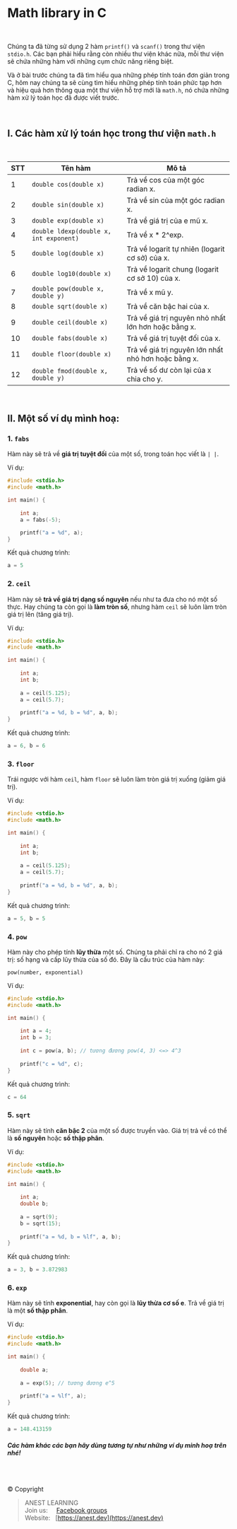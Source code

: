 # Math library in C

<br />

Chúng ta đã từng sử dụng 2 hàm `printf()` và `scanf()` trong thư viện `stdio.h`.  Các bạn phải hiểu rằng còn nhiều thư viện khác nữa, mỗi thư viện sẽ chứa những hàm với những cụm chức năng riêng biệt.

Và ở bài trước chúng ta đã tìm hiểu qua những phép tính toán đơn giản trong C, hôm nay chúng ta sẽ cùng tìm hiểu những phép tính toán phức tạp hơn và hiệu quả hơn thông qua một thư viện hỗ trợ mới là `math.h`, nó chứa những hàm xử lý toán học đã được viết trước.

<br />

## I. Các hàm xử lý toán học trong thư viện `math.h`

<br />

|STT     | Tên hàm | Mô tả |
| ------ | ------- | ----- |
| 1	 | `double cos(double x)`                 | Trả về cos của một góc radian x.                    |
| 2	 | `double sin(double x)`                 | Trả về sin của một góc radian x.                    |
| 3	 | `double exp(double x)`                 | Trả về giá trị của e mũ x.                          |
| 4	 | `double ldexp(double x, int exponent)` | Trả về x * 2^exp.                                   |
| 5	 | `double log(double x)`                 | Trả về logarit tự nhiên (logarit cơ sở) của x.      |
| 6	 | `double log10(double x)`               | Trả về logarit chung (logarit cơ sở 10) của x.      |
| 7	 | `double pow(double x, double y)`       | Trả về x mũ y.                                      |
| 8	 | `double sqrt(double x)`                | Trả về căn bậc hai của x.                           |
| 9	 | `double ceil(double x)`                | Trả về giá trị nguyên nhỏ nhất lớn hơn hoặc bằng x. |
| 10	 | `double fabs(double x)`                | Trả về giá trị tuyệt đối của x.                     |
| 11	 | `double floor(double x)`               | Trả về giá trị nguyên lớn nhất nhỏ hơn hoặc bằng x. |
| 12	 | `double fmod(double x, double y)`      | Trả về số dư còn lại của x chia cho y.              |

<br />

## II. Một số ví dụ mình hoạ:

### 1. `fabs`

Hàm này sẽ trả về **giá trị tuyệt đối** của một số, trong toán học viết là `| |`. 

Ví dụ:
```c
#include <stdio.h>
#include <math.h>

int main() {
	
    int a;
    a = fabs(-5);

    printf("a = %d", a);	
}
```

Kết quả chương trình:
```c
a = 5  
```

### 2. `ceil`

Hàm này sẽ **trả về giá trị dạng số nguyên** nếu như ta đưa cho nó một số thực. Hay chúng ta còn gọi là **làm tròn số**, nhưng hàm `ceil` sẽ luôn làm tròn giá trị lên (tăng giá trị).
 
Ví dụ:
```c
#include <stdio.h>
#include <math.h>

int main() {
	
    int a;
    int b;
    
    a = ceil(5.125);
    a = ceil(5.7);
    
    printf("a = %d, b = %d", a, b);	
}
```

Kết quả chương trình:
```c
a = 6, b = 6
```

### 3. `floor`

Trái ngược với hàm `ceil`, hàm `floor` sẽ luôn làm tròn giá trị xuống (giảm giá trị).

Ví dụ:
```c
#include <stdio.h>
#include <math.h>

int main() {
	
    int a;
    int b;
    
    a = ceil(5.125);
    a = ceil(5.7);
    
    printf("a = %d, b = %d", a, b);	
}
```

Kết quả chương trình:
```c
a = 5, b = 5
```

### 4. `pow`

Hàm này cho phép tính **lũy thừa** một số. Chúng ta phải chỉ ra cho nó 2 giá trị: số hạng và cấp lũy thừa của số đó. Đây là cấu trúc của hàm này: 

`pow(number, exponential)`

Ví dụ:
```c
#include <stdio.h>
#include <math.h>

int main() {
	
    int a = 4;
    int b = 3;
    
    int c = pow(a, b); // tương đương pow(4, 3) <=> 4^3
    
    printf("c = %d", c);	
}
```

Kết quả chương trình:
```c
c = 64
```

### 5. `sqrt`

Hàm này sẽ tính **căn bậc 2** của một số được truyền vào. Giá trị trả về có thể là **số nguyên** hoặc **số thập phân**.

Ví dụ:
```c
#include <stdio.h>
#include <math.h>

int main() {
	
    int a;
    double b;
    
    a = sqrt(9);
    b = sqrt(15);
    
    printf("a = %d, b = %lf", a, b);	
}
```

Kết quả chương trình:
```c
a = 3, b = 3.872983
```

### 6. `exp`

Hàm này sẽ tính **exponential**, hay còn gọi là **lũy thừa cơ số e**. Trả về giá trị là một **số thập phân**.

Ví dụ:
```c
#include <stdio.h>
#include <math.h>

int main() {
	
    double a;
    
    a = exp(5); // tương đương e^5
    
    printf("a = %lf", a);	
}
```

Kết quả chương trình:
```c
a = 148.413159
```

#### _Các hàm khác các bạn hãy dùng tương tự như những ví dụ minh hoạ trên nhé!_

<br />

##  

© Copyright
> ANEST LEARNING  
> Join us: &nbsp;&nbsp;&nbsp; [Facebook groups](https://www.facebook.com/groups/anest.learning/)  
> Website: &nbsp; [https://anest.dev](https://anest.dev)  
